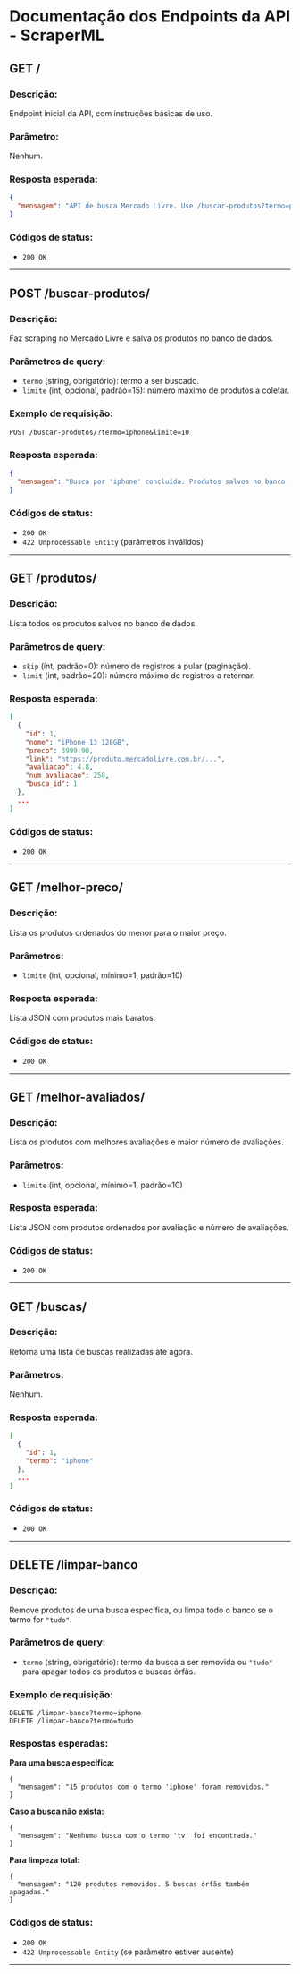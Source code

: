 # Documentação dos Endpoints da API - ScraperML

## GET /

### Descrição:

Endpoint inicial da API, com instruções básicas de uso.

### Parâmetro:

Nenhum.

### Resposta esperada:

```json
{
  "mensagem": "API de busca Mercado Livre. Use /buscar-produtos?termo=produto&limite=15"
}
```

### Códigos de status:

- `200 OK`

---

## **POST /buscar-produtos/**

### Descrição:

Faz scraping no Mercado Livre e salva os produtos no banco de dados.

### Parâmetros de **query**:

- `termo` (string, obrigatório): termo a ser buscado.
- `limite` (int, opcional, padrão=15): número máximo de produtos a coletar.

### Exemplo de requisição:

```
POST /buscar-produtos/?termo=iphone&limite=10
```

### Resposta esperada:

```json
{
  "mensagem": "Busca por 'iphone' concluída. Produtos salvos no banco (limite: 10)."
}
```

### Códigos de status:

- `200 OK`
- `422 Unprocessable Entity` (parâmetros inválidos)

---

## **GET /produtos/**

### Descrição:

Lista todos os produtos salvos no banco de dados.

### Parâmetros de query:

- `skip` (int, padrão=0): número de registros a pular (paginação).
- `limit` (int, padrão=20): número máximo de registros a retornar.

### Resposta esperada:

```json
[
  {
    "id": 1,
    "nome": "iPhone 13 128GB",
    "preco": 3999.90,
    "link": "https://produto.mercadolivre.com.br/...",
    "avaliacao": 4.8,
    "num_avaliacao": 258,
    "busca_id": 1
  },
  ...
]
```

### Códigos de status:

- `200 OK`

---

## **GET /melhor-preco/**

### Descrição:

Lista os produtos ordenados do menor para o maior preço.

### Parâmetros:

- `limite` (int, opcional, mínimo=1, padrão=10)

### Resposta esperada:

Lista JSON com produtos mais baratos.

### Códigos de status:

- `200 OK`

---

## **GET /melhor-avaliados/**

### Descrição:

Lista os produtos com melhores avaliações e maior número de avaliações.

### Parâmetros:

- `limite` (int, opcional, mínimo=1, padrão=10)

### Resposta esperada:

Lista JSON com produtos ordenados por avaliação e número de avaliações.

### Códigos de status:

- `200 OK`

---

## **GET /buscas/**

### Descrição:

Retorna uma lista de buscas realizadas até agora.

### Parâmetros:

Nenhum.

### Resposta esperada:

```json
[
  {
    "id": 1,
    "termo": "iphone"
  },
  ...
]
```

### Códigos de status:

- `200 OK`

---

## **DELETE /limpar-banco**

### Descrição:

Remove produtos de uma busca específica, ou limpa todo o banco se o termo for `"tudo"`.

### Parâmetros de **query**:

- `termo` (string, obrigatório): termo da busca a ser removida ou `"tudo"` para apagar todos os produtos e buscas órfãs.

### Exemplo de requisição:

```
DELETE /limpar-banco?termo=iphone
DELETE /limpar-banco?termo=tudo
```

### Respostas esperadas:

**Para uma busca específica:**

```
{
  "mensagem": "15 produtos com o termo 'iphone' foram removidos."
}
```

**Caso a busca não exista:**

```
{
  "mensagem": "Nenhuma busca com o termo 'tv' foi encontrada."
}
```

**Para limpeza total:**

```
{
  "mensagem": "120 produtos removidos. 5 buscas órfãs também apagadas."
}
```

### Códigos de status:

- `200 OK`
- `422 Unprocessable Entity` (se parâmetro estiver ausente)

---

#
